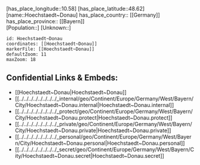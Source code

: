 ﻿---
location: [48.62,10.58] 
mapzoom: [7,12] 
mapmarker: city 
type: City
tags:
- geo/City


SpocWebEntityId: 31075
isDeleted: false
confidential: public

---
[has_place_longitude::10.58] 
[has_place_latitude::48.62] 
[name::Hoechstaedt~Donau] 
has_place_country:: [[Germany]]  
has_place_province:: [[Bayern]]  
[Population::] 
[Unknown::] 


```leaflet
id: Hoechstaedt~Donau
coordinates: [[Hoechstaedt~Donau]] 
markerFile: [[Hoechstaedt~Donau]] 
defaultZoom: 11 
maxZoom: 18
```


## Confidential Links & Embeds: 
- [[Hoechstaedt~Donau|Hoechstaedt~Donau]]  
- [[../../../../../../../../_internal/geo/Continent/Europe/Germany/West/Bayern/City/Hoechstaedt~Donau.internal|Hoechstaedt~Donau.internal]] 
- [[../../../../../../../../_protect/geo/Continent/Europe/Germany/West/Bayern/City/Hoechstaedt~Donau.protect|Hoechstaedt~Donau.protect]] 
- [[../../../../../../../../_private/geo/Continent/Europe/Germany/West/Bayern/City/Hoechstaedt~Donau.private|Hoechstaedt~Donau.private]] 
- [[../../../../../../../../_personal/geo/Continent/Europe/Germany/West/Bayern/City/Hoechstaedt~Donau.personal|Hoechstaedt~Donau.personal]] 
- [[../../../../../../../../_secret/geo/Continent/Europe/Germany/West/Bayern/City/Hoechstaedt~Donau.secret|Hoechstaedt~Donau.secret]] 

